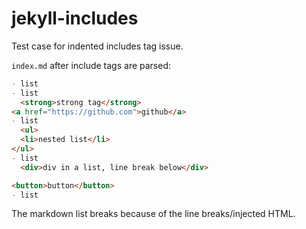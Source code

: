 # jekyll-includes
Test case for indented includes tag issue.

`index.md` after include tags are parsed:

```md
- list
- list
  <strong>strong tag</strong>
<a href="https://github.com">github</a>
- list
  <ul>
  <li>nested list</li>
</ul>
- list
  <div>div in a list, line break below</div>

<button>button</button>
- list
```

The markdown list breaks because of the line breaks/injected HTML.

